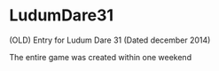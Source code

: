 # LudumDare31
(OLD) Entry for Ludum Dare 31 (Dated december 2014)

The entire game was created within one weekend
